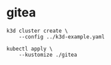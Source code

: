 # gitea

```
k3d cluster create \
    --config ../k3d-example.yaml

kubectl apply \
    --kustomize ./gitea
```
